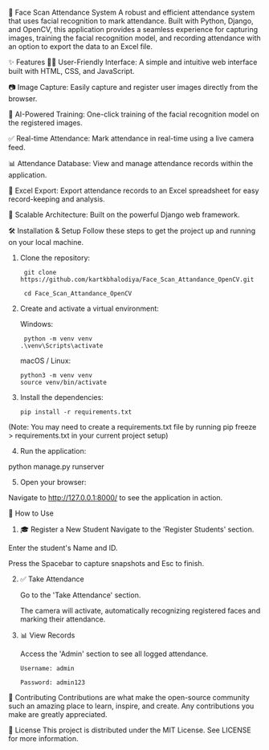 📸 Face Scan Attendance System
A robust and efficient attendance system that uses facial recognition to mark attendance. Built with Python, Django, and OpenCV, this application provides a seamless experience for capturing images, training the facial recognition model, and recording attendance with an option to export the data to an Excel file.

✨ Features
👨‍💻 User-Friendly Interface: A simple and intuitive web interface built with HTML, CSS, and JavaScript.

📷 Image Capture: Easily capture and register user images directly from the browser.

🤖 AI-Powered Training: One-click training of the facial recognition model on the registered images.

✅ Real-time Attendance: Mark attendance in real-time using a live camera feed.

📊 Attendance Database: View and manage attendance records within the application.

📄 Excel Export: Export attendance records to an Excel spreadsheet for easy record-keeping and analysis.

🚀 Scalable Architecture: Built on the powerful Django web framework.

🛠️ Installation & Setup
Follow these steps to get the project up and running on your local machine.

1. Clone the repository:

        git clone https://github.com/kartkbhalodiya/Face_Scan_Attandance_OpenCV.git

        cd Face_Scan_Attandance_OpenCV

2. Create and activate a virtual environment:

    Windows:

        python -m venv venv
       .\venv\Scripts\activate

    macOS / Linux:

       python3 -m venv venv
       source venv/bin/activate

3. Install the dependencies:

       pip install -r requirements.txt

(Note: You may need to create a requirements.txt file by running pip freeze > requirements.txt in your current project setup)

4. Run the application:

python manage.py runserver

5. Open your browser:

Navigate to http://127.0.0.1:8000/ to see the application in action.

📖 How to Use
  
   1. 🎓 Register a New Student
   Navigate to the 'Register Students' section.

   Enter the student's Name and ID.

   Press the Spacebar to capture snapshots and Esc to finish.

2. ✅ Take Attendance

   Go to the 'Take Attendance' section.

   The camera will activate, automatically recognizing registered faces and marking their attendance.

3. 📊 View Records

    Access the 'Admin' section to see all logged attendance.

       Username: admin

       Password: admin123

🤝 Contributing
Contributions are what make the open-source community such an amazing place to learn, inspire, and create. Any contributions you make are greatly appreciated.



📄 License
This project is distributed under the MIT License. See LICENSE for more information.
